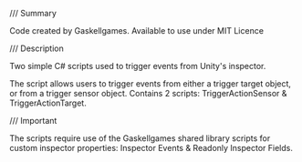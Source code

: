 /// Summary

Code created by Gaskellgames. Available to use under MIT Licence


/// Description
  
Two simple C# scripts used to trigger events from Unity's inspector.

The script allows users to trigger events from either a trigger target object, or from a trigger sensor object.
Contains 2 scripts: TriggerActionSensor & TriggerActionTarget.


/// Important

The scripts require use of the Gaskellgames shared library scripts for custom inspector properties: Inspector Events & Readonly Inspector Fields.